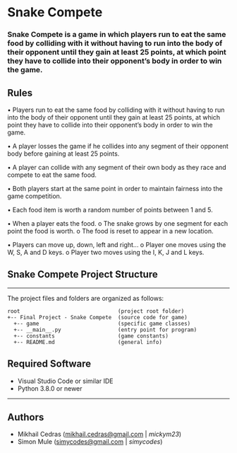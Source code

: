 # Snake Compete

### Snake Compete is a game in which players run to eat the same food by colliding with it without having to run into the body of their opponent until they gain at least 25 points, at which point they have to collide into their opponent’s body in order to win the game.

## Rules
• Players run to eat the same food by colliding with it without having to run into the body of their opponent until they gain at least 25 points, at which point they have to collide into their opponent’s body in order to win the game.

• A player losses the game if he collides into any segment of their opponent body before gaining at least 25 points.

• A player can collide with any segment of their own body as they race and compete to eat the same food.

• Both players start at the same point in order to maintain fairness into the game competition.

• Each food item is worth a random number of points between 1 and 5.

• When a player eats the food.
   o The snake grows by one segment for each point the food is worth.
   o The food is reset to appear in a new location.

• Players can move up, down, left and right...
   o Player one moves using the W, S, A and D keys.
   o Player two moves using the I, K, J and L keys.


## Snake Compete Project Structure
---
The project files and folders are organized as follows:
```
root                               (project root folder)
+-- Final Project - Snake Compete  (source code for game)
  +-- game                         (specific game classes)
  +-- __main__.py                  (entry point for program)
  +-- constants                    (game constants)
  +-- README.md                    (general info)
  ```
  
## Required Software

* Visual Studio Code or similar IDE
* Python 3.8.0 or newer

<hr>

## Authors

* Mikhail Cedras (mikhail.cedras@gmail.com | *mickym23*)
* Simon Mule (simycodes@gmail.com | *simycodes*)
